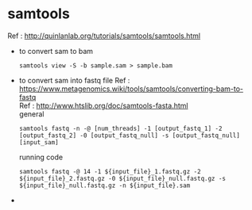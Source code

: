 # samtools
Ref : http://quinlanlab.org/tutorials/samtools/samtools.html
- to convert sam to bam
  ```
  samtools view -S -b sample.sam > sample.bam
  ```
- to convert sam into fastq file
  Ref : https://www.metagenomics.wiki/tools/samtools/converting-bam-to-fastq  
  Ref : http://www.htslib.org/doc/samtools-fasta.html  
  general
  ```
  samtools fastq -n -@ [num_threads] -1 [output_fastq_1] -2 [output_fastq_2] -0 [output_fastq_null] -s [output_fastq_null]  [input_sam]
  ```
  
  running code
  ```
  samtools fastq -@ 14 -1 ${input_file}_1.fastq.gz -2 ${input_file}_2.fastq.gz -0 ${input_file}_null.fastq.gz -s ${input_file}_null.fastq.gz -n ${input_file}.sam
  ```
- 
